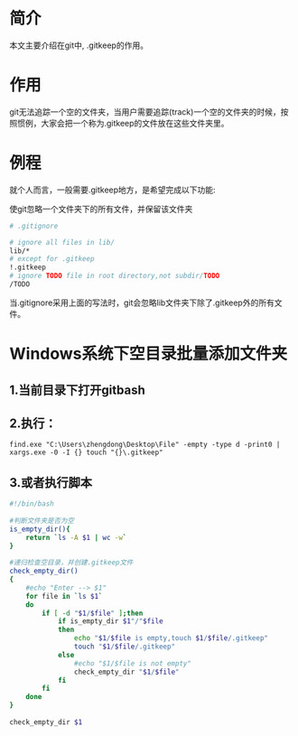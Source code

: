 # 简介

本文主要介绍在git中, .gitkeep的作用。

# 作用

git无法追踪一个空的文件夹，当用户需要追踪(track)一个空的文件夹的时候，按照惯例，大家会把一个称为.gitkeep的文件放在这些文件夹里。

# 例程

就个人而言，一般需要.gitkeep地方，是希望完成以下功能:

使git忽略一个文件夹下的所有文件，并保留该文件夹
```sh
# .gitignore 

# ignore all files in lib/
lib/*
# except for .gitkeep
!.gitkeep
# ignore TODO file in root directory,not subdir/TODO
/TODO
```
当.gitignore采用上面的写法时，git会忽略lib文件夹下除了.gitkeep外的所有文件。

# Windows系统下空目录批量添加文件夹

## 1.当前目录下打开gitbash

## 2.执行：
```
find.exe "C:\Users\zhengdong\Desktop\File" -empty -type d -print0 | xargs.exe -0 -I {} touch "{}\.gitkeep"
```

## 3.或者执行脚本
```sh
#!/bin/bash
 
#判断文件夹是否为空
is_empty_dir(){
    return `ls -A $1 | wc -w`
}
 
#递归检查空目录，并创建.gitkeep文件
check_empty_dir()
{
    #echo "Enter --> $1"
    for file in `ls $1`
    do
        if [ -d "$1/$file" ];then
            if is_empty_dir $1"/"$file
            then
                echo "$1/$file is empty,touch $1/$file/.gitkeep"
                touch "$1/$file/.gitkeep"
            else
                #echo "$1/$file is not empty"
                check_empty_dir "$1/$file"
            fi
        fi
    done
}
 
check_empty_dir $1
```